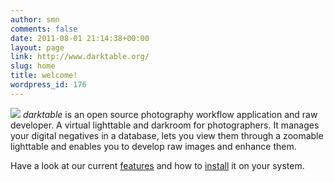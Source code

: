 ```yaml
---
author: smn
comments: false
date: 2011-08-01 21:14:38+00:00
layout: page
link: http://www.darktable.org/
slug: home
title: welcome!
wordpress_id: 176
---
```


![](http://www.darktable.org/wp-content/uploads/2011/07/screenshot-2-200x100.png) _darktable_ is an open source photography workflow application and raw developer. A virtual lighttable and darkroom for photographers. It manages your digital negatives in a database, lets you view them through a zoomable lighttable and enables you to develop raw images and enhance them.

Have a look at our current [features](http://www.darktable.org/features/) and how to [install](http://www.darktable.org/install/) it on your system.


